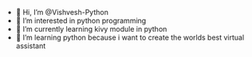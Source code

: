 - 👋 Hi, I’m @Vishvesh-Python
- 👀 I’m interested in python programming 
- 🌱 I’m currently learning kivy module in python
- 💞️ I’m learning python because i want to create the worlds best virtual assistant


<!---
Vishvesh-Python/Vishvesh-Python is a ✨ special ✨ repository because its `README.md` (this file) appears on your GitHub profile.
You can click the Preview link to take a look at your changes.
--->
